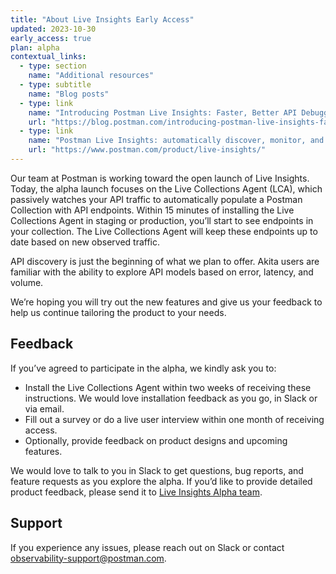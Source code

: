 ```yaml
---
title: "About Live Insights Early Access"
updated: 2023-10-30
early_access: true
plan: alpha
contextual_links:
  - type: section
    name: "Additional resources"
  - type: subtitle
    name: "Blog posts"
  - type: link
    name: "Introducing Postman Live Insights: Faster, Better API Debugging"
    url: "https://blog.postman.com/introducing-postman-live-insights-faster-better-api-debugging/"
  - type: link
    name: "Postman Live Insights: automatically discover, monitor, and add APIs"
    url: "https://www.postman.com/product/live-insights/"
---
```


Our team at Postman is working toward the open launch of Live Insights. Today, the alpha launch focuses on the Live Collections Agent (LCA), which passively watches your API traffic to automatically populate a Postman Collection with API endpoints. Within 15 minutes of installing the Live Collections Agent in staging or production, you’ll start to see endpoints in your collection. The Live Collections Agent will keep these endpoints up to date based on new observed traffic.

API discovery is just the beginning of what we plan to offer. Akita users are familiar with the ability to explore API models based on error, latency, and volume.

We’re hoping you will try out the new features and give us your feedback to help us continue tailoring the product to your needs.

## Feedback

If you’ve agreed to participate in the alpha, we kindly ask you to:

* Install the Live Collections Agent within two weeks of receiving these instructions. We would love installation feedback as you go, in Slack or via email.
* Fill out a survey or do a live user interview within one month of receiving access.
* Optionally, provide feedback on product designs and upcoming features.

We would love to talk to you in Slack to get questions, bug reports, and feature requests as you explore the alpha. If you’d like to provide detailed product feedback, please send it to [Live Insights Alpha team](live.insights.alpha@postman.com).

## Support

If you experience any issues, please reach out on Slack or contact observability-support@postman.com.
